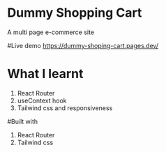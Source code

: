 # Dummy Shopping Cart
A multi page e-commerce site 

#Live demo
https://dummy-shoping-cart.pages.dev/

# What I learnt
1. React Router
2. useContext hook
3. Tailwind css and responsiveness

#Built with
1. React Router
2. Tailwind css

